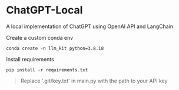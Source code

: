 # ChatGPT-Local
A local implementation of ChatGPT using OpenAI API and LangChain

Create a custom conda env
```
conda create -n llm_kit python=3.8.18
```

Install requirements
```
pip install -r requirements.txt
```

> Replace '.git/key.txt' in main.py with the path to your API key  
